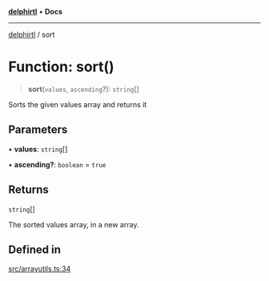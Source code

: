[**delphirtl**](../README.md) • **Docs**

***

[delphirtl](../globals.md) / sort

# Function: sort()

> **sort**(`values`, `ascending`?): `string`[]

Sorts the given values array and returns it

## Parameters

• **values**: `string`[]

• **ascending?**: `boolean` = `true`

## Returns

`string`[]

The sorted values array, in a new array.

## Defined in

[src/arrayutils.ts:34](https://github.com/chuacw/delphirtl/blob/c3bd984ce6705ae71e078fec89787c01bca39c7d/src/arrayutils.ts#L34)
